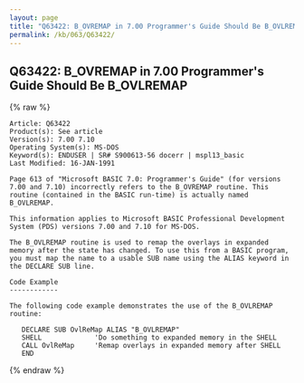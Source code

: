 ```yaml
---
layout: page
title: "Q63422: B_OVREMAP in 7.00 Programmer's Guide Should Be B_OVLREMAP"
permalink: /kb/063/Q63422/
---
```


## Q63422: B_OVREMAP in 7.00 Programmer's Guide Should Be B_OVLREMAP

{% raw %}

	Article: Q63422
	Product(s): See article
	Version(s): 7.00 7.10
	Operating System(s): MS-DOS
	Keyword(s): ENDUSER | SR# S900613-56 docerr | mspl13_basic
	Last Modified: 16-JAN-1991
	
	Page 613 of "Microsoft BASIC 7.0: Programmer's Guide" (for versions
	7.00 and 7.10) incorrectly refers to the B_OVREMAP routine. This
	routine (contained in the BASIC run-time) is actually named
	B_OVLREMAP.
	
	This information applies to Microsoft BASIC Professional Development
	System (PDS) versions 7.00 and 7.10 for MS-DOS.
	
	The B_OVLREMAP routine is used to remap the overlays in expanded
	memory after the state has changed. To use this from a BASIC program,
	you must map the name to a usable SUB name using the ALIAS keyword in
	the DECLARE SUB line.
	
	Code Example
	------------
	
	The following code example demonstrates the use of the B_OVLREMAP
	routine:
	
	   DECLARE SUB OvlReMap ALIAS "B_OVLREMAP"
	   SHELL             'Do something to expanded memory in the SHELL
	   CALL OvlReMap     'Remap overlays in expanded memory after SHELL
	   END

{% endraw %}
